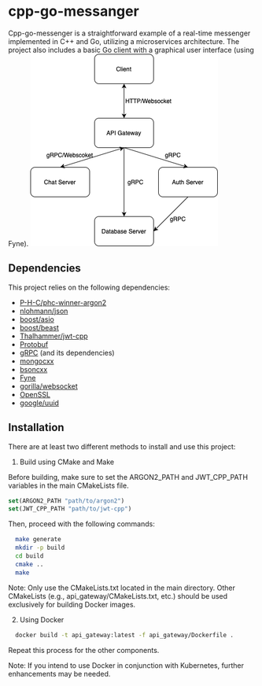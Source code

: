 
# cpp-go-messanger

Cpp-go-messenger is a straightforward example of a real-time messenger implemented in C++ and Go,
utilizing a microservices architecture. 
The project also includes a basic Go client with a graphical user interface (using Fyne).
![scheme of microservises](https://github.com/bayonetto666/cpp-go-messanger/blob/main/microservises.png?raw=true)


## Dependencies

This project relies on the following dependencies:
- [P-H-C/phc-winner-argon2](https://github.com/P-H-C/phc-winner-argon2)
- [nlohmann/json](https://github.com/nlohmann/json)
- [boost/asio](https://www.boost.org/doc/libs/1_77_0/doc/html/boost_asio.html)
- [boost/beast](https://www.boost.org/doc/libs/1_77_0/libs/beast/doc/html/index.html)
- [Thalhammer/jwt-cpp](https://github.com/Thalhammer/jwt-cpp)
- [Protobuf](https://developers.google.com/protocol-buffers)
- [gRPC](https://grpc.io/) (and its dependencies)
- [mongocxx](https://mongodb.github.io/mongo-cxx-driver/)
- [bsoncxx](https://mongodb.github.io/mongo-cxx-driver/)
- [Fyne](https://fyne.io/)
- [gorilla/websocket](https://pkg.go.dev/github.com/gorilla/websocket)
- [OpenSSL](https://www.openssl.org/)
- [google/uuid](https://pkg.go.dev/github.com/google/uuid)


## Installation
There are at least two different methods to install and use this project:

1) Build using CMake and Make
   
Before building, make sure to set the ARGON2_PATH and JWT_CPP_PATH variables in the main CMakeLists file.

```cmake
set(ARGON2_PATH "path/to/argon2")
set(JWT_CPP_PATH "path/to/jwt-cpp")
```
Then, proceed with the following commands:
```bash
  make generate
  mkdir -p build
  cd build
  cmake ..
  make
```
Note: Only use the CMakeLists.txt located in the main directory. 
Other CMakeLists (e.g., api_gateway/CMakeLists.txt, etc.) should be used exclusively for building Docker images.

2) Using Docker
```bash
  docker build -t api_gateway:latest -f api_gateway/Dockerfile .
```
Repeat this process for the other components.

Note: If you intend to use Docker in conjunction with Kubernetes, further enhancements may be needed.

